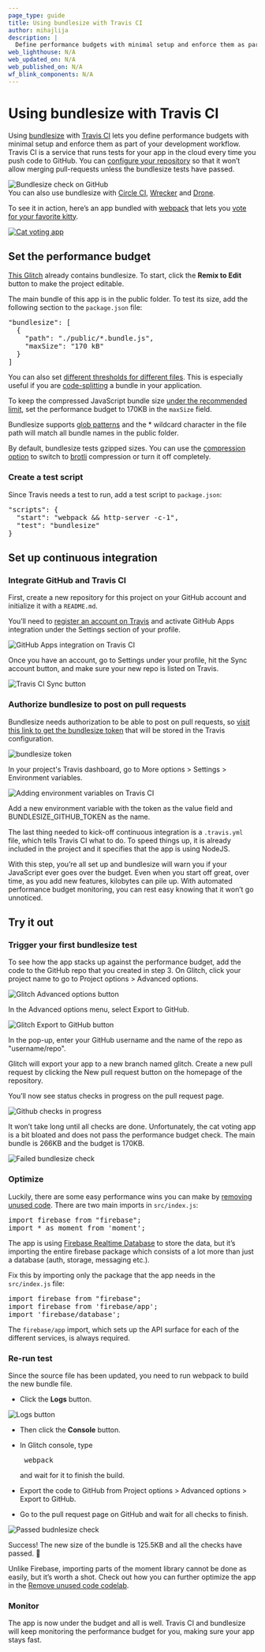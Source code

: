```yaml
---
page_type: guide
title: Using bundlesize with Travis CI
author: mihajlija
description: |
  Define performance budgets with minimal setup and enforce them as part of your development workflow using bundlesize with Travis CI.
web_lighthouse: N/A
web_updated_on: N/A
web_published_on: N/A
wf_blink_components: N/A
---
```


# Using bundlesize with Travis CI

Using [bundlesize](https://github.com/siddharthkp/bundlesize) with [Travis
CI](https://travis-ci.com/) lets you define performance budgets with minimal
setup and enforce them as part of your development workflow. Travis CI is a
service that runs tests for your app in the cloud every time you push code to
GitHub. You can [configure your
repository](https://help.github.com/articles/about-required-status-checks/) so
that it won’t allow merging pull-requests unless the bundlesize tests have
passed.

<img src="bundlesize-check.jpg" class="screenshot" alt="Bundlesize check on GitHub">

<div class="aside note">
You can also use bundlesize with <a href="https://circleci.com/">Circle CI</a>,
<a href="https://app.wercker.com">Wrecker</a> and
<a href="https://readme.drone.io/">Drone</a>.
</div>

To see it in action, here’s an app bundled with
[webpack](https://webpack.js.org/) that lets you [vote for your favorite
kitty](https://glitch.com/edit/#!/scarce-pixie). 

<a href="https://glitch.com/edit/#!/scarce-pixie">
  <img class="screenshot" src="./cat-voting-app.png" alt="Cat voting app">
</a>

## Set the performance budget

[This Glitch](https://glitch.com/edit/#!/scarce-pixie) already contains
bundlesize. To start, click the **Remix to Edit** button to make the project
editable.

<web-screenshot type="remix" aria-label="remix" role="img"></web-screenshot>

The main bundle of this app is in the public folder. To test its size, add the
following section to the `package.json` file:

<pre class="prettyprint">
"bundlesize": [
  {
    "path": "./public/*.bundle.js",
    "maxSize": "170 kB"
  }
]
</pre>  

<div class="aside note">
You can also set
<a href="https://github.com/siddharthkp/bundlesize#1-add-the-path-and-maxsize-in-your-packagejson">different thresholds for different files</a>.
This is especially useful if you are
<a href="https://web.dev/fast/reduce-javascript-payloads-with-code-splitting">code-splitting</a>
a bundle in your application.
</div>

To keep the compressed JavaScript bundle size [under the recommended
limit](https://web.dev/fast/your-first-performance-budget#budget-for-quantity-based-metrics),
set the performance budget to 170KB in the `maxSize` field. 

Bundlesize supports [glob patterns](https://github.com/isaacs/node-glob) and the * 
wildcard character in the file path will match all bundle names in the public
folder.

<div class="aside note">
By default, bundlesize tests gzipped sizes. You can use the <a href="https://github.com/siddharthkp/bundlesize#1-add-the-path-and-maxsize-in-your-packagejson">compression option</a>
to switch to <a href="https://en.wikipedia.org/wiki/Brotli">brotli</a>
compression or turn it off completely.
</div>

### Create a test script

Since Travis needs a test to run, add a test script to `package.json`:

<pre class="prettyprint">
"scripts": {
  "start": "webpack && http-server -c-1",
  "test": "bundlesize"
}
</pre>  

## Set up continuous integration

### Integrate GitHub and Travis CI

First, create a new repository for this project on your GitHub account and
initialize it with a `README.md`.

You’ll need to [register an account on
Travis](https://docs.travis-ci.com/user/tutorial) and activate GitHub Apps
integration under the Settings section of your profile.

<img src="travis-ci.png" class="screenshot" alt="GitHub Apps integration on Travis CI">

Once you have an account, go to Settings under your profile, hit the Sync
account button, and make sure your new repo is listed on Travis.

<img src="travis-ci-sync-button.png" class="screenshot" alt="Travis CI Sync button">

### Authorize bundlesize to post on pull requests

Bundlesize needs authorization to be able to post on pull requests, so [visit
this link to get the bundlesize
token](https://github.com/login/oauth/authorize?scope=repo%3Astatus&client_id=6756cb03a8d6528aca5a)
that will be stored in the Travis configuration. 

<img src="bundlesize-token.jpg" class="screenshot" alt="bundlesize token">

In your project's Travis dashboard, go to More options > Settings > Environment
variables.

<img src="environment-variables.png" class="screenshot" alt="Adding environment variables on Travis CI">

Add a new environment variable with the token as the value field and
BUNDLESIZE_GITHUB_TOKEN as the name. 

The last thing needed to kick-off continuous integration is a `.travis.yml`
file, which tells Travis CI what to do. To speed things up, it is already
included in the project and it specifies that the app is using NodeJS. 

With this step, you’re all set up and bundlesize will warn you if your
JavaScript ever goes over the budget. Even when you start off great, over time,
as you add new features, kilobytes can pile up. With automated performance
budget monitoring, you can rest easy knowing that it won’t go unnoticed. 

## Try it out

### Trigger your first bundlesize test

To see how the app stacks up against the performance budget, add the code to the
GitHub repo that you created in step 3. On Glitch, click your project name to go
to Project options > Advanced options.

<img src="advanced-options-button.png" class="screenshot" alt="Glitch Advanced options button">

In the Advanced options menu, select Export to GitHub.

<img src="export-to-github-button.png" class="screenshot" alt="Glitch Export to GitHub button">

In the pop-up, enter your GitHub username and the name of the repo as
"username/repo". 

Glitch will export your app to a new branch named glitch. Create a new pull
request by clicking the New pull request button on the homepage of the
repository.

You’ll now see status checks in progress on the pull request page.

<img src="github-checks-in-progress.png" class="screenshot" alt="Github checks in progress">

It won’t take long until all checks are done. Unfortunately, the cat voting app
is a bit bloated and does not pass the performance budget check. The main bundle
is 266KB and the budget is 170KB. 

<img src="failed-bundlesize-check.png" class="screenshot" alt="Failed bundlesize check">

### Optimize

Luckily, there are some easy performance wins you can make by [removing unused
code](https://web.dev/fast/remove-unused-code). There are two main imports in
`src/index.js`:

<pre class="prettyprint">
import firebase from "firebase";
import * as moment from 'moment';
</pre>

The app is using [Firebase Realtime
Database](https://firebase.google.com/products/realtime-database/) to store the
data, but it’s importing the entire firebase package which consists of a lot
more than just a database (auth, storage, messaging etc.).

Fix this by importing only the package that the app needs in the `src/index.js`
file:

<pre class="prettyprint">
import firebase from "firebase";
import firebase from 'firebase/app';
import 'firebase/database';
</pre>

<div class="aside note">
The <code>firebase/app</code> import, which sets up the API surface for each of
the different services, is always required.
</div>

### Re-run test

Since the source file has been updated, you need to run webpack to build the new
bundle file.

* Click the **Logs** button.

<img src="logs-button.png" class="screenshot" alt="Logs button">

* Then click the **Console** button. 

<web-screenshot type="console" aria-label="console" role="img"></web-screenshot>

* In Glitch console, type <pre class="devsite-terminal devsite-click-to-copy">
  webpack</pre> and wait for it to finish the build.

* Export the code to GitHub from Project options > Advanced options > Export to
  GitHub.

* Go to the pull request page on GitHub and wait for all checks to finish.

<img src="passed-bundlesize-check.png" class="screenshot" alt="Passed budnlesize check">

Success! The new size of the bundle is 125.5KB and all the checks have passed.
🎉

Unlike Firebase, importing parts of the moment library cannot be done as easily,
but it’s worth a shot. Check out how you can further optimize the app in the
[Remove unused code
codelab](https://web.dev/fast/remove-unused-code/codelab-remove-unused-code).  

### Monitor

The app is now under the budget and all is well. Travis CI and bundlesize will
keep monitoring the performance budget for you, making sure your app stays fast.